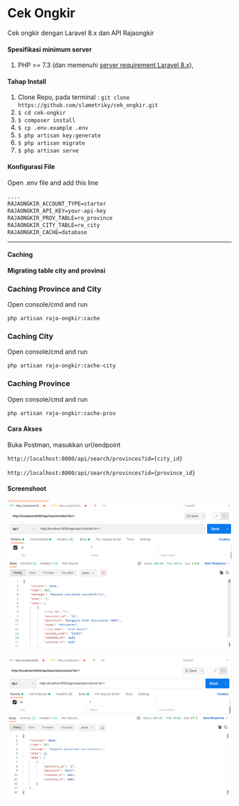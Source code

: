 # Cek Ongkir
Cek ongkir dengan Laravel 8.x dan API Rajaongkir
#### Spesifikasi minimum server
1. PHP >= 7.3 (dan memenuhi [server requirement Laravel 8.x](https://laravel.com/docs/8.x/deployment#server-requirements)),

#### Tahap Install
1. Clone Repo, pada terminal : `git clone https://github.com/slametriky/cek_ongkir.git`
2. `$ cd cek-ongkir`
3. `$ composer install`
4. `$ cp .env.example .env`
5. `$ php artisan key:generate`
5. `$ php artisan migrate`
6. `$ php artisan serve`

#### Konfigurasi File
Open .env file and add this line

    ....
    RAJAONGKIR_ACCOUNT_TYPE=starter
    RAJAONGKIR_API_KEY=your-api-key
    RAJAONGKIR_PROV_TABLE=ro_province
    RAJAONGKIR_CITY_TABLE=ro_city
    RAJAONGKIR_CACHE=database

***
#### Caching
**Migrating table city and provinsi**

<h3>Caching Province and City</h3>

Open console/cmd and run

    php artisan raja-ongkir:cache

<h3>Caching City</h3>

Open console/cmd and run

    php artisan raja-ongkir:cache-city

<h3>Caching Province</h3>

Open console/cmd and run

    php artisan raja-ongkir:cache-prov

#### Cara Akses

Buka Postman, masukkan url/endpoint

    http://localhost:8000/api/search/provinces?id={city_id}

    http://localhost:8000/api/search/provinces?id={province_id}

#### Screenshoot
![This is an image](get-city.png)

![This is an image](get-province.png)
